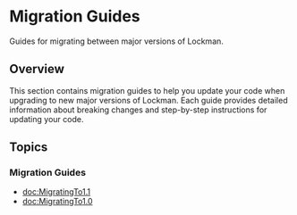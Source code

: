 # Migration Guides

Guides for migrating between major versions of Lockman.

## Overview

This section contains migration guides to help you update your code when upgrading to new major versions of Lockman. Each guide provides detailed information about breaking changes and step-by-step instructions for updating your code.

## Topics

### Migration Guides

- <doc:MigratingTo1.1>
- <doc:MigratingTo1.0>